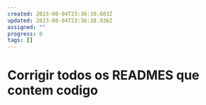 ```yaml
---
created: 2023-08-04T23:36:10.603Z
updated: 2023-08-04T23:36:38.936Z
assigned: ""
progress: 0
tags: []
---
```


# Corrigir todos os READMES que contem codigo
